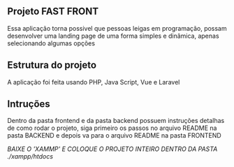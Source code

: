 ## Projeto FAST FRONT 

Essa aplicação torna possivel que pessoas leigas em programação, possam desenvolver uma
landing page de uma forma simples e dinâmica, apenas selecionando algumas opções

## Estrutura do projeto

A aplicação foi feita usando PHP, Java Script, Vue e Laravel

## Intruções

Dentro da pasta frontend e da pasta backend possuem instruções detalhas de como rodar o projeto, siga primeiro os passos no arquivo README na pasta BACKEND e depois va para o arquivo README na pasta FRONTEND

*BAIXE O 'XAMMP' E COLOQUE O PROJETO INTEIRO DENTRO DA PASTA ./xampp/htdocs*
